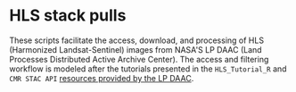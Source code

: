 # HLS stack pulls

These scripts facilitate the access, download, and processing of HLS (Harmonized Landsat-Sentinel) images from NASA'S LP DAAC (Land Processes Distributed Active Archive Center). The access and filtering workflow is modeled after the tutorials presented in the `HLS_Tutorial_R` and `CMR STAC API` [resources provided by the LP DAAC](https://git.earthdata.nasa.gov/projects/LPDUR). 